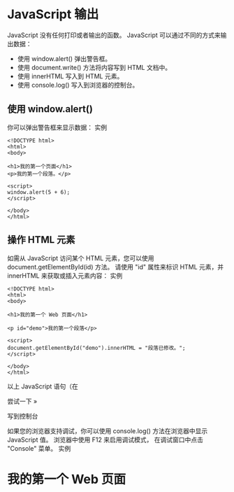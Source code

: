 # JavaScript 输出

JavaScript 没有任何打印或者输出的函数。
JavaScript 可以通过不同的方式来输出数据：
- 使用 window.alert() 弹出警告框。
- 使用 document.write() 方法将内容写到 HTML 文档中。
- 使用 innerHTML 写入到 HTML 元素。
- 使用 console.log() 写入到浏览器的控制台。
## 使用 window.alert()
你可以弹出警告框来显示数据：
实例
```
<!DOCTYPE html>
<html>
<body>

<h1>我的第一个页面</h1>
<p>我的第一个段落。</p>

<script>
window.alert(5 + 6);
</script>

</body>
</html>
```

## 操作 HTML 元素

如需从 JavaScript 访问某个 HTML 元素，您可以使用 document.getElementById(id) 方法。
请使用 "id" 属性来标识 HTML 元素，并 innerHTML 来获取或插入元素内容：
实例
```
<!DOCTYPE html>
<html>
<body>

<h1>我的第一个 Web 页面</h1>

<p id="demo">我的第一个段落</p>

<script>
document.getElementById("demo").innerHTML = "段落已修改。";
</script>

</body>
</html>
```

以上 JavaScript 语句（在 <script> 标签中）可以在 web 浏览器中执行：
document.getElementById("demo") 是使用 id 属性来查找 HTML 元素的 JavaScript 代码 。
innerHTML = "Paragraph changed." 是用于修改元素的 HTML 内容(innerHTML)的 JavaScript 代码。
在本教程中

在大多数情况下，在本教程中，我们将使用上面描述的方法来输出：
下面的例子直接把 id="demo" 的 <p> 元素写到 HTML 文档输出中：
## 写到 HTML 文档

出于测试目的，您可以将JavaScript直接写在HTML 文档中：
实例
```
<!DOCTYPE html>
<html>
<body>

<h1>我的第一个 Web 页面</h1>

<p>我的第一个段落。</p>

<script>
document.write(Date());
</script>

</body>
</html>
```

Note	
请使用 document.write() 仅仅向文档输出写内容。
如果在文档已完成加载后执行 document.write，整个 HTML 页面将被覆盖。
实例
<!DOCTYPE html>
<html>
<body>

<h1>我的第一个 Web 页面</h1>

<p>我的第一个段落。</p>

<button onclick="myFunction()">点我</button>

<script>
function myFunction() {
    document.write(Date());
}
</script>

</body>
</html>

尝试一下 »

写到控制台

如果您的浏览器支持调试，你可以使用 console.log() 方法在浏览器中显示 JavaScript 值。
浏览器中使用 F12 来启用调试模式， 在调试窗口中点击 "Console" 菜单。
实例
<!DOCTYPE html>
<html>
<body>

<h1>我的第一个 Web 页面</h1>

<script>
a = 5;
b = 6;
c = a + b;
console.log(c);
</script>

</body>
</html>
